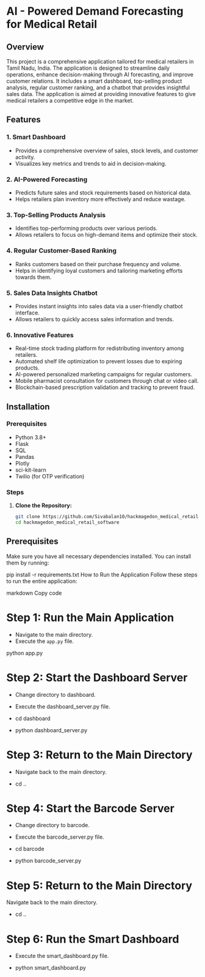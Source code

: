 # AI - Powered Demand Forecasting for Medical Retail
## Overview
This project is a comprehensive application tailored for medical retailers in Tamil Nadu, India. The application is designed to streamline daily operations, enhance decision-making through AI forecasting, and improve customer relations. It includes a smart dashboard, top-selling product analysis, regular customer ranking, and a chatbot that provides insightful sales data. The application is aimed at providing innovative features to give medical retailers a competitive edge in the market.

## Features

### 1. **Smart Dashboard**
   - Provides a comprehensive overview of sales, stock levels, and customer activity.
   - Visualizes key metrics and trends to aid in decision-making.

### 2. **AI-Powered Forecasting**
   - Predicts future sales and stock requirements based on historical data.
   - Helps retailers plan inventory more effectively and reduce wastage.

### 3. **Top-Selling Products Analysis**
   - Identifies top-performing products over various periods.
   - Allows retailers to focus on high-demand items and optimize their stock.

### 4. **Regular Customer-Based Ranking**
   - Ranks customers based on their purchase frequency and volume.
   - Helps in identifying loyal customers and tailoring marketing efforts towards them.

### 5. **Sales Data Insights Chatbot**
   - Provides instant insights into sales data via a user-friendly chatbot interface.
   - Allows retailers to quickly access sales information and trends.

### 6. **Innovative Features**
   - Real-time stock trading platform for redistributing inventory among retailers.
   - Automated shelf life optimization to prevent losses due to expiring products.
   - AI-powered personalized marketing campaigns for regular customers.
   - Mobile pharmacist consultation for customers through chat or video call.
   - Blockchain-based prescription validation and tracking to prevent fraud.

## Installation

### Prerequisites
- Python 3.8+
- Flask
- SQL
- Pandas
- Plotly
- sci-kit-learn
- Twilio (for OTP verification)

### Steps
1. **Clone the Repository:**
   ```bash
   git clone https://github.com/Sivabalan10/hackmagedon_medical_retail_software.git
   cd hackmagedon_medical_retail_software

## Prerequisites
Make sure you have all necessary dependencies installed. You can install them by running:


pip install -r requirements.txt
How to Run the Application
Follow these steps to run the entire application:

markdown
Copy code
# Step 1: Run the Main Application
- Navigate to the main directory.
- Execute the `app.py` file.

python app.py
# Step 2: Start the Dashboard Server
- Change directory to dashboard.
- Execute the dashboard_server.py file.

- cd dashboard
- python dashboard_server.py
# Step 3: Return to the Main Directory
- Navigate back to the main directory.

- cd ..
# Step 4: Start the Barcode Server
- Change directory to barcode.
- Execute the barcode_server.py file.

- cd barcode
- python barcode_server.py
# Step 5: Return to the Main Directory
Navigate back to the main directory.

- cd ..
# Step 6: Run the Smart Dashboard
- Execute the smart_dashboard.py file.

- python smart_dashboard.py
